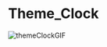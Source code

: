 # Theme_Clock

![themeClockGIF](https://github.com/hamdeth3/Theme_Clock/assets/60409526/18968c87-aecf-49d6-a34e-204f0764f35d)
